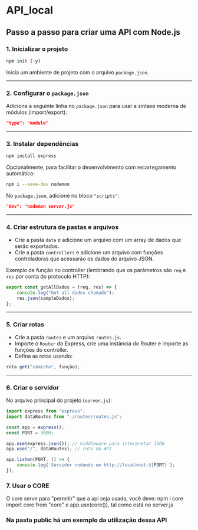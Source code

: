
# API\_local

## Passo a passo para criar uma API com Node.js

### 1. Inicializar o projeto

```bash
npm init (-y)
```

Inicia um ambiente de projeto com o arquivo `package.json`.

---

### 2. Configurar o `package.json`

Adicione a seguinte linha no `package.json` para usar a sintaxe moderna de módulos (import/export):

```json
"type": "module"
```

---

### 3. Instalar dependências

```bash
npm install express
```

Opcionalmente, para facilitar o desenvolvimento com recarregamento automático:

```bash
npm i --save-dev nodemon
```

No `package.json`, adicione no bloco `"scripts"`:

```json
"dev": "nodemon server.js"
```

---

### 4. Criar estrutura de pastas e arquivos

* Crie a pasta `data` e adicione um arquivo com um array de dados que serão exportados.
* Crie a pasta `controllers` e adicione um arquivo com funções controladoras que acessarão os dados do arquivo JSON.

Exemplo de função no controller (lembrando que os parâmetros são `req` e `res` por conta do protocolo HTTP):

```js
export const getAllDados = (req, res) => {
    console.log("Get all dados chamado");
    res.json(sampleDados);
};
```

---

### 5. Criar rotas

* Crie a pasta `routes` e um arquivo `routes.js`.
* Importe o `Router` do Express, crie uma instância do Router e importe as funções do controller.
* Defina as rotas usando:

```js
rota.get("caminho", função);
```

---

### 6. Criar o servidor

No arquivo principal do projeto (`server.js`):

```js
import express from "express";
import dataRoutes from "./routes/routes.js";

const app = express();
const PORT = 3000;

app.use(express.json()); // middleware para interpretar JSON
app.use("/", dataRoutes); // rota da API

app.listen(PORT, () => {
    console.log(`Servidor rodando em http://localhost:${PORT}`);
});
```

### 7. Usar o CORE

O core serve para "permitir" que a api seja usada, você deve: npm i core
import core from "core" e app.use(core()), tal como está no server.js

### Na pasta public há um exemplo da utilização dessa API
